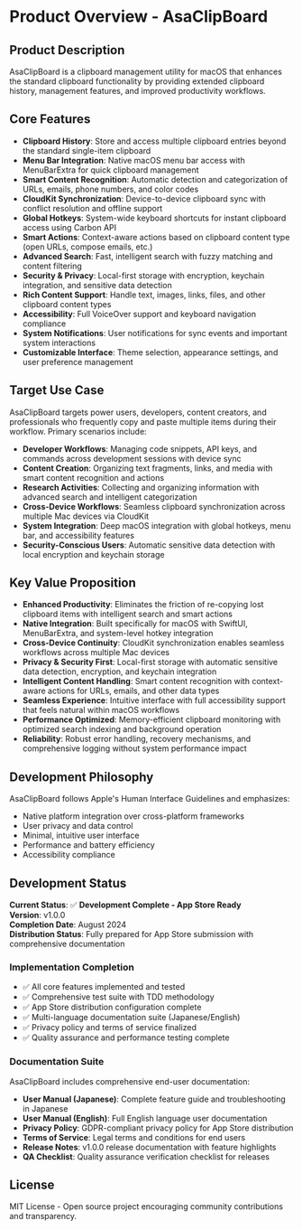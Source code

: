 # Product Overview - AsaClipBoard

## Product Description
AsaClipBoard is a clipboard management utility for macOS that enhances the standard clipboard functionality by providing extended clipboard history, management features, and improved productivity workflows.

## Core Features
- **Clipboard History**: Store and access multiple clipboard entries beyond the standard single-item clipboard
- **Menu Bar Integration**: Native macOS menu bar access with MenuBarExtra for quick clipboard management
- **Smart Content Recognition**: Automatic detection and categorization of URLs, emails, phone numbers, and color codes
- **CloudKit Synchronization**: Device-to-device clipboard sync with conflict resolution and offline support
- **Global Hotkeys**: System-wide keyboard shortcuts for instant clipboard access using Carbon API
- **Smart Actions**: Context-aware actions based on clipboard content type (open URLs, compose emails, etc.)
- **Advanced Search**: Fast, intelligent search with fuzzy matching and content filtering
- **Security & Privacy**: Local-first storage with encryption, keychain integration, and sensitive data detection
- **Rich Content Support**: Handle text, images, links, files, and other clipboard content types
- **Accessibility**: Full VoiceOver support and keyboard navigation compliance
- **System Notifications**: User notifications for sync events and important system interactions
- **Customizable Interface**: Theme selection, appearance settings, and user preference management

## Target Use Case
AsaClipBoard targets power users, developers, content creators, and professionals who frequently copy and paste multiple items during their workflow. Primary scenarios include:

- **Developer Workflows**: Managing code snippets, API keys, and commands across development sessions with device sync
- **Content Creation**: Organizing text fragments, links, and media with smart content recognition and actions
- **Research Activities**: Collecting and organizing information with advanced search and intelligent categorization
- **Cross-Device Workflows**: Seamless clipboard synchronization across multiple Mac devices via CloudKit
- **System Integration**: Deep macOS integration with global hotkeys, menu bar, and accessibility features
- **Security-Conscious Users**: Automatic sensitive data detection with local encryption and keychain storage

## Key Value Proposition
- **Enhanced Productivity**: Eliminates the friction of re-copying lost clipboard items with intelligent search and smart actions
- **Native Integration**: Built specifically for macOS with SwiftUI, MenuBarExtra, and system-level hotkey integration
- **Cross-Device Continuity**: CloudKit synchronization enables seamless workflows across multiple Mac devices
- **Privacy & Security First**: Local-first storage with automatic sensitive data detection, encryption, and keychain integration
- **Intelligent Content Handling**: Smart content recognition with context-aware actions for URLs, emails, and other data types
- **Seamless Experience**: Intuitive interface with full accessibility support that feels natural within macOS workflows
- **Performance Optimized**: Memory-efficient clipboard monitoring with optimized search indexing and background operation
- **Reliability**: Robust error handling, recovery mechanisms, and comprehensive logging without system performance impact

## Development Philosophy
AsaClipBoard follows Apple's Human Interface Guidelines and emphasizes:
- Native platform integration over cross-platform frameworks
- User privacy and data control
- Minimal, intuitive user interface
- Performance and battery efficiency
- Accessibility compliance

## Development Status
**Current Status**: ✅ **Development Complete - App Store Ready**  
**Version**: v1.0.0  
**Completion Date**: August 2024  
**Distribution Status**: Fully prepared for App Store submission with comprehensive documentation

### Implementation Completion
- ✅ All core features implemented and tested
- ✅ Comprehensive test suite with TDD methodology
- ✅ App Store distribution configuration complete
- ✅ Multi-language documentation suite (Japanese/English)
- ✅ Privacy policy and terms of service finalized
- ✅ Quality assurance and performance testing complete

### Documentation Suite
AsaClipBoard includes comprehensive end-user documentation:
- **User Manual (Japanese)**: Complete feature guide and troubleshooting in Japanese
- **User Manual (English)**: Full English language user documentation
- **Privacy Policy**: GDPR-compliant privacy policy for App Store distribution
- **Terms of Service**: Legal terms and conditions for end users
- **Release Notes**: v1.0.0 release documentation with feature highlights
- **QA Checklist**: Quality assurance verification checklist for releases

## License
MIT License - Open source project encouraging community contributions and transparency.